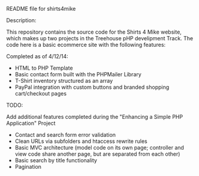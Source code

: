 README file for shirts4mike

Description:

This repository contains the source code for the Shirts 4 Mike website, which makes up two projects
in the Treehouse pHP develipment Track. The code here is a basic ecommerce site with the following features:

Completed as of 4/12/14:

- HTML to PHP Template
- Basic contact form built with the PHPMailer Library
- T-Shirt inventory structured as an array
- PayPal integration with custom buttons and branded shopping cart/checkout pages

TODO:

Add additional features completed during the "Enhancing a Simple PHP Application" Project

- Contact and search form error validation
- Clean URLs via subfolders and htaccess rewrite rules
- Basic MVC architecture (model code on its own page; controller and view code share another page,
	but are separated from each other)
- Basic search by title functionality
- Pagination
